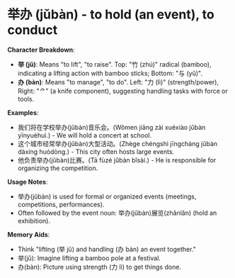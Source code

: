 # **举办 (jǔbàn) - to hold (an event), to conduct**

**Character Breakdown**:  
- **举 (jǔ)**: Means "to lift", "to raise". Top: "竹 (zhú)" radical (bamboo), indicating a lifting action with bamboo sticks; Bottom: "与 (yǔ)".  
- **办 (bàn)**: Means "to manage", "to do". Left: "力 (lì)" (strength/power), Right: "⺈" (a knife component), suggesting handling tasks with force or tools.

**Examples**:  
- 我们将在学校举办(jǔbàn)音乐会。(Wǒmen jiāng zài xuéxiào jǔbàn yīnyuèhuì.) - We will hold a concert at school.  
- 这个城市经常举办(jǔbàn)大型活动。(Zhège chéngshì jīngcháng jǔbàn dàxíng huódòng.) - This city often hosts large events.  
- 他负责举办(jǔbàn)比赛。(Tā fùzé jǔbàn bǐsài.) - He is responsible for organizing the competition.

**Usage Notes**:  
- 举办(jǔbàn) is used for formal or organized events (meetings, competitions, performances).  
- Often followed by the event noun: 举办(jǔbàn)展览(zhǎnlǎn) (hold an exhibition).

**Memory Aids**:  
- Think "lifting (举 jǔ) and handling (办 bàn) an event together."  
- 举(jǔ): Imagine lifting a bamboo pole at a festival.  
- 办(bàn): Picture using strength (力 lì) to get things done.
